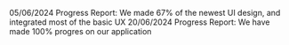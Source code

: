05/06/2024 Progress Report:
We made 67% of the newest UI design, and integrated most of the basic UX
20/06/2024 Progress Report:
We have made 100% progres on our application